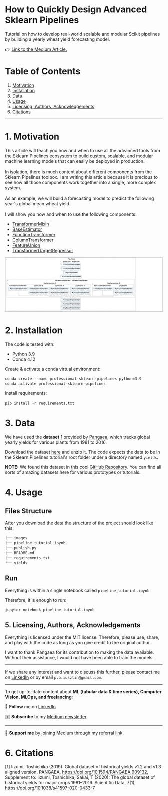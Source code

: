 # How to Quickly Design Advanced Sklearn Pipelines
Tutorial on how to develop real-world scalable and modular Scikit pipelines by building a yearly wheat yield forecasting model.

👉 [Link to the Medium Article.](https://towardsdatascience.com/how-to-quickly-design-advanced-sklearn-pipelines-3cc97b59ce16)

# Table of Contents
1. [Motivation](#motivation)
2. [Installation](#installation)
3. [Data](#data)
4. [Usage](#usage)
5. [Licensing, Authors, Acknowledgements](#licensing)
6. [Citations](#citations)

-----

# 1. Motivation <a name="motivation"></a>
This article will teach you how and when to use all the advanced tools from the Sklearn Pipelines ecosystem to build custom, scalable, and modular machine learning models that can easily be deployed in production.
<br/><br/>
In isolation, there is much content about different components from the Sklearn Pipelines toolbox. I am writing this article because it is precious to see how all those components work together into a single, more complex system.
<br/><br/>
As an example, we will build a forecasting model to predict the following year's global mean wheat yield.
<br/><br/>
I will show you how and when to use the following components:
* [TransformerMixin](https://scikit-learn.org/stable/modules/generated/sklearn.base.TransformerMixin.html)
* [BaseEstimator](https://scikit-learn.org/stable/modules/generated/sklearn.base.BaseEstimator.html)
* [FunctionTransformer](https://scikit-learn.org/stable/modules/generated/sklearn.preprocessing.FunctionTransformer.html)
* [ColumnTransformer](https://scikit-learn.org/stable/modules/generated/sklearn.compose.ColumnTransformer.html)
* [FeatureUnion](https://scikit-learn.org/stable/modules/generated/sklearn.pipeline.FeatureUnion.html)
* [TransformedTargetRegressor](https://scikit-learn.org/stable/modules/generated/sklearn.compose.TransformedTargetRegressor.html)

![Pipeline Example](./images/pipeline_example.png)


# 2. Installation <a name="installation"></a>
The code is tested with:
* Python 3.9
* Conda 4.12

Create & activate a conda virtual environment:
```shell
conda create --name professional-sklearn-pipelines python=3.9
conda activate professional-sklearn-pipelines
```

Install requirements:
```shell
pip install -r requirements.txt
```

# 3. Data <a name="data"></a>
We have used the **dataset** [1](#data) provided by [Pangaea](https://doi.pangaea.de/10.1594/PANGAEA.909132), which tracks global yearly yields for various plants from 1981 to 2016.

Download the dataset [here](https://doi.pangaea.de/10.1594/PANGAEA.909132) and unzip it.
The code expects the data to be in the Sklearn Pipelines tutorial's root folder under a directory named `yields`.

**NOTE:** We found this dataset in this cool [GitHub Repository](https://github.com/awesomedata/awesome-public-datasets). 
You can find all sorts of amazing datasets here for various prototypes or tutorials.

# 4. Usage <a name="usage"></a>
## Files Structure
After you download the data the structure of the project should look like this:
```text
├── images
├── pipeline_tutorial.ipynb
├── publish.py
├── README.md
├── requirements.txt
└── yields
```

## Run
Everything is within a single notebook called `pipeline_tutorial.ipynb`.

Therefore, it is enough to run:
```shell
jupyter notebook pipeline_tutorial.ipynb
```

## 5. Licensing, Authors, Acknowledgements <a name="licensing"></a>
Everything is licensed under the MIT license. Therefore, please use, share, and play with the code as long as you give credit to the original author.

I want to thank Pangaea for its contribution to making the data available. Without their assistance, I would not have been able to train the models.

----

 If we share any interest and want to discuss this further, please contact me
on [LinkedIn](https://www.linkedin.com/in/pauliusztin/) or by email `p.b.iusztin@gmail.com`.

----

To get up-to-date content about **ML (tabular data & time series), Computer Vision, MLOps, and freelancing**:

📘 **Follow** me on [LinkedIn](https://medium.com/@pauliusztin)

✉️ **Subscribe** to my [Medium newsletter](https://pauliusztin.medium.com/subscribe)

----

🚀 **Support me** by joining Medium through my [referral link](https://medium.com/membership/@pauliusztin).

# 6. Citations <a name="citations"></a>
[1] <a name="data"></a> Iizumi, Toshichika (2019): Global dataset of historical yields v1.2 and v1.3 aligned version. PANGAEA, https://doi.org/10.1594/PANGAEA.909132, Supplement to: Iizumi, Toshichika; Sakai, T (2020): The global dataset of historical yields for major crops 1981–2016. Scientific Data, 7(1), https://doi.org/10.1038/s41597-020-0433-7


